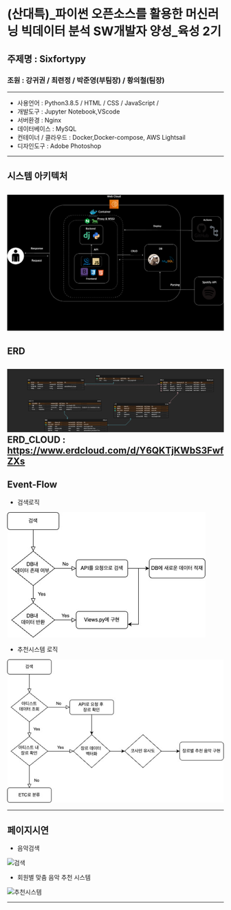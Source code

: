 # (산대특)_파이썬 오픈소스를 활용한 머신러닝 빅데이터 분석 SW개발자 양성_육성 2기 

## 주제명 : Sixfortypy
### 조원 : 강귀권 / 최련정 / 박준영(부팀장) / 황의철(팀장)
------

* 사용언어 : Python3.8.5 / HTML / CSS / JavaScript / 
* 개발도구 : Jupyter Notebook,VScode
* 서버환경 : Nginx
* 데이터베이스 : MySQL
* 컨테이너 / 클라우드 : Docker,Docker-compose, AWS Lightsail
* 디자인도구 : Adobe Photoshop 

---
## 시스템 아키텍처 
![아키텍처](./image/_System%20Architecture_sixfortypy.drawio.png)
-----
## ERD 

![ERD](./image/SixfortypyERD.png)
ERD_CLOUD : https://www.erdcloud.com/d/Y6QKTjKWbS3FwfZXs
-----
## Event-Flow 
* 검색로직 

![이벤트1](./image/event_flow.jpg)

* 추천시스템 로직 

![이벤트2](./image/event_flow2.jpg)

---
## 페이지시연 
* 음악검색 

![검색](https://github.com/UICHEOL-HWANG/Sixfortypy/assets/109947779/36bf1b6d-f6e7-42bf-8459-0f1e2a4f814a)

* 회원별 맞춤 음악 추천 시스템

![추천시스템](https://github.com/UICHEOL-HWANG/Sixfortypy/assets/109947779/a470c540-0d4c-450a-85ba-86f6a45c7dff)

---